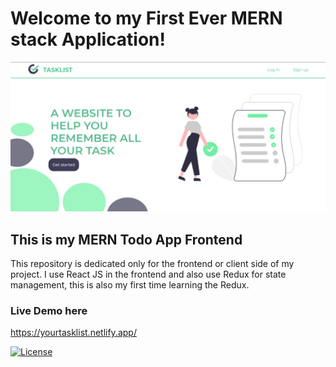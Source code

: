 # Welcome to my First Ever MERN stack Application!
![Tasklist](/src/assets/website-preview-yourtasklist.png)

## This is my MERN Todo App Frontend
This repository is dedicated only for the frontend or client side of my project. I use React JS in the frontend and also use Redux for state management, this is also my first time learning the Redux.

### Live Demo here
https://yourtasklist.netlify.app/


[![License](https://img.shields.io/badge/License-Apache%202.0-blue.svg)](https://opensource.org/licenses/Apache-2.0)
